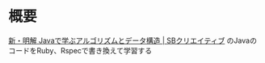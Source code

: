 # 概要
[新・明解 Javaで学ぶアルゴリズムとデータ構造 \| SBクリエイティブ](https://www.sbcr.jp/product/4797390513/)
のJavaのコードをRuby、Rspecで書き換えて学習する
